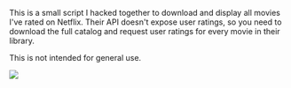 This is a small script I hacked together to download and display all movies
I've rated on Netflix. Their API doesn't expose user ratings, so you need to download the 
full catalog and request user ratings for every movie in their library.

This is not intended for general use.

![](https://github.com/kdeloach/labs/raw/master/python/netflix/preview.PNG)
